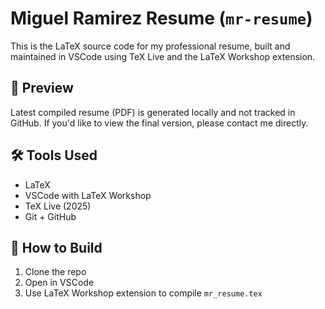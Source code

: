 # Miguel Ramirez Resume (`mr-resume`)

This is the LaTeX source code for my professional resume, built and maintained in VSCode using TeX Live and the LaTeX Workshop extension.

## 📄 Preview
Latest compiled resume (PDF) is generated locally and not tracked in GitHub. If you'd like to view the final version, please contact me directly.

## 🛠️ Tools Used
- LaTeX
- VSCode with LaTeX Workshop
- TeX Live (2025)
- Git + GitHub

## 🚀 How to Build
1. Clone the repo
2. Open in VSCode
3. Use LaTeX Workshop extension to compile `mr_resume.tex`
